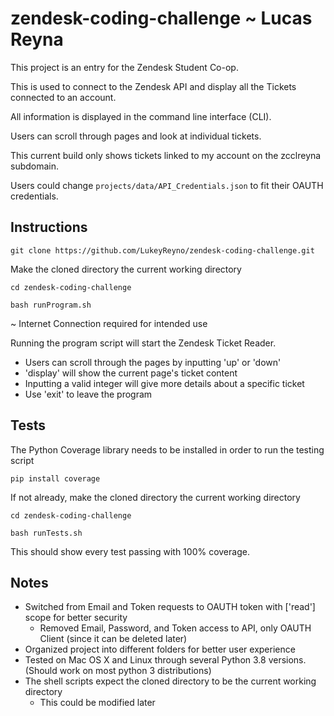 # zendesk-coding-challenge ~ Lucas Reyna
This project is an entry for the Zendesk Student Co-op.

This is used to connect to the Zendesk API and display all the Tickets connected to an account.

All information is displayed in the command line interface (CLI).

Users can scroll through pages and look at individual tickets.

This current build only shows tickets linked to my account on the zcclreyna subdomain.

Users could change ```projects/data/API_Credentials.json``` to fit their OAUTH credentials.

## Instructions

```git clone https://github.com/LukeyReyno/zendesk-coding-challenge.git```

Make the cloned directory the current working directory

```cd zendesk-coding-challenge```

```bash runProgram.sh```

~ Internet Connection required for intended use

Running the program script will start the Zendesk Ticket Reader.
* Users can scroll through the pages by inputting 'up' or 'down'
* 'display' will show the current page's ticket content
* Inputting a valid integer will give more details about a specific ticket
* Use 'exit' to leave the program

## Tests
The Python Coverage library needs to be installed in order to run the testing script

```pip install coverage```

If not already, make the cloned directory the current working directory

```cd zendesk-coding-challenge```

```bash runTests.sh```

This should show every test passing with 100% coverage.


## Notes
* Switched from Email and Token requests to OAUTH token with ['read'] scope for better security
    + Removed Email, Password, and Token access to API, only OAUTH Client (since it can be deleted later)
* Organized project into different folders for better user experience
* Tested on Mac OS X and Linux through several Python 3.8 versions. (Should work on most python 3 distributions)
* The shell scripts expect the cloned directory to be the current working directory
    + This could be modified later
